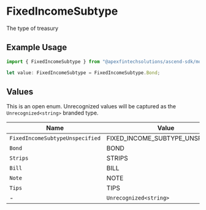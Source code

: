 # FixedIncomeSubtype

The type of treasury

## Example Usage

```typescript
import { FixedIncomeSubtype } from "@apexfintechsolutions/ascend-sdk/models/components";

let value: FixedIncomeSubtype = FixedIncomeSubtype.Bond;
```

## Values

This is an open enum. Unrecognized values will be captured as the `Unrecognized<string>` branded type.

| Name                             | Value                            |
| -------------------------------- | -------------------------------- |
| `FixedIncomeSubtypeUnspecified`  | FIXED_INCOME_SUBTYPE_UNSPECIFIED |
| `Bond`                           | BOND                             |
| `Strips`                         | STRIPS                           |
| `Bill`                           | BILL                             |
| `Note`                           | NOTE                             |
| `Tips`                           | TIPS                             |
| -                                | `Unrecognized<string>`           |